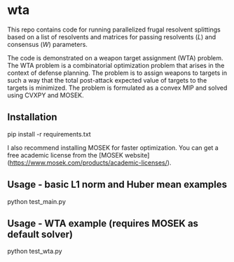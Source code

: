 # wta
This repo contains code for running parallelized frugal resolvent splittings based on a list of resolvents and matrices for passing resolvents ($L$) and consensus ($W$) parameters.

The code is demonstrated on a weapon target assignment (WTA) problem. The WTA problem is a combinatorial optimization problem that arises in the context of defense planning. The problem is to assign weapons to targets in such a way that the total post-attack expected value of targets to the targets is minimized. The problem is formulated as a convex MIP and solved using CVXPY and MOSEK.

## Installation
pip install -r requirements.txt

I also recommend installing MOSEK for faster optimization. You can get a free academic license from the [MOSEK website] (https://www.mosek.com/products/academic-licenses/). 

## Usage - basic L1 norm and Huber mean examples
python test_main.py

## Usage - WTA example (requires MOSEK as default solver)
python test_wta.py 